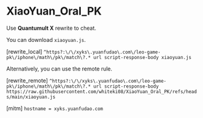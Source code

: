 # XiaoYuan_Oral_PK

Use **Quantumult X** rewrite to cheat.

You can download `xiaoyuan.js`.

[rewrite_local]
`^https?:\/\/xyks\.yuanfudao\.com\/leo-game-pk\/iphone\/math\/pk\/match\?.* url script-response-body xiaoyuan.js`

Alternatively, you can use the remote rule.

[rewrite_remote]
`^https?:\/\/xyks\.yuanfudao\.com\/leo-game-pk\/iphone\/math\/pk\/match\?.* url script-response-body https://raw.githubusercontent.com/whiteki08/XiaoYuan_Oral_PK/refs/heads/main/xiaoyuan.js`



[mitm]
`hostname = xyks.yuanfudao.com`

